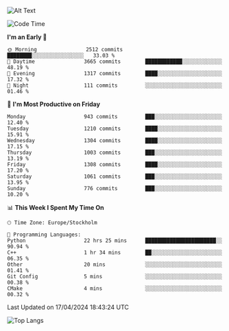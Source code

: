 ![Alt Text](https://media.tenor.com/3Gehha8RO-sAAAAC/goose-dance.gif)

<!--START_SECTION:waka-->
![Code Time](http://img.shields.io/badge/Code%20Time-81%20hrs%2049%20mins-blue)

**I'm an Early 🐤** 

```text
🌞 Morning                2512 commits        ████████░░░░░░░░░░░░░░░░░   33.03 % 
🌆 Daytime                3665 commits        ████████████░░░░░░░░░░░░░   48.19 % 
🌃 Evening                1317 commits        ████░░░░░░░░░░░░░░░░░░░░░   17.32 % 
🌙 Night                  111 commits         ░░░░░░░░░░░░░░░░░░░░░░░░░   01.46 % 
```
📅 **I'm Most Productive on Friday** 

```text
Monday                   943 commits         ███░░░░░░░░░░░░░░░░░░░░░░   12.40 % 
Tuesday                  1210 commits        ████░░░░░░░░░░░░░░░░░░░░░   15.91 % 
Wednesday                1304 commits        ████░░░░░░░░░░░░░░░░░░░░░   17.15 % 
Thursday                 1003 commits        ███░░░░░░░░░░░░░░░░░░░░░░   13.19 % 
Friday                   1308 commits        ████░░░░░░░░░░░░░░░░░░░░░   17.20 % 
Saturday                 1061 commits        ███░░░░░░░░░░░░░░░░░░░░░░   13.95 % 
Sunday                   776 commits         ███░░░░░░░░░░░░░░░░░░░░░░   10.20 % 
```


📊 **This Week I Spent My Time On** 

```text
🕑︎ Time Zone: Europe/Stockholm

💬 Programming Languages: 
Python                   22 hrs 25 mins      ███████████████████████░░   90.94 % 
C++                      1 hr 34 mins        ██░░░░░░░░░░░░░░░░░░░░░░░   06.35 % 
Other                    20 mins             ░░░░░░░░░░░░░░░░░░░░░░░░░   01.41 % 
Git Config               5 mins              ░░░░░░░░░░░░░░░░░░░░░░░░░   00.38 % 
CMake                    4 mins              ░░░░░░░░░░░░░░░░░░░░░░░░░   00.32 % 
```


 Last Updated on 17/04/2024 18:43:24 UTC
<!--END_SECTION:waka-->

![Top Langs](https://github-readme-stats-rose-phi.vercel.app/api/top-langs/?username=jxncted\&layout=compact&hide=c,assembly,jupyter%20notebook)
